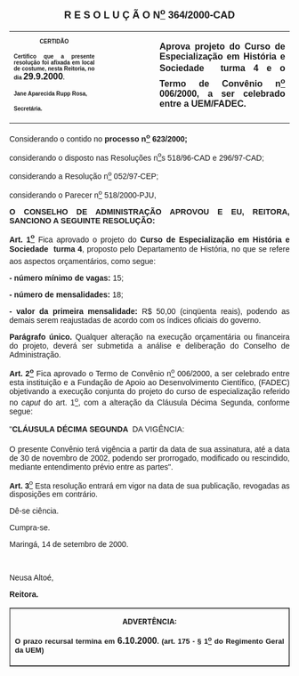 <BODY>

<B><FONT FACE="Arial" SIZE=4><P ALIGN="CENTER"><A NAME="_Toc445798786"></P>
<P ALIGN="CENTER">R E S O L U &Ccedil; &Atilde; O  N<U><SUP>o</U></SUP>  364/2000-CAD</P>
</B></FONT><FONT FACE="Arial"><P ALIGN="JUSTIFY"></P></FONT>
<TABLE CELLSPACING=0 BORDER=0 CELLPADDING=7 WIDTH=621>
<TR><TD WIDTH="32%" VALIGN="TOP">
<B><FONT FACE="Arial" SIZE=1><P ALIGN="CENTER">CERTID&Atilde;O</P>
<P ALIGN="JUSTIFY">   Certifico que a presente resolu&ccedil;&atilde;o foi afixada em local de costume, nesta Reitoria, no dia </FONT><FONT FACE="Arial">29.9.2000</FONT><FONT FACE="Arial" SIZE=1>.</P>
<P ALIGN="JUSTIFY"></P>
<P ALIGN="JUSTIFY">Jane Aparecida Rupp Rosa,</P>
<P ALIGN="JUSTIFY">Secret&aacute;ria.</B></FONT></TD>
<TD WIDTH="20%" VALIGN="TOP">&nbsp;</TD>
<TD WIDTH="49%" VALIGN="TOP">
<B><FONT FACE="Arial"><P ALIGN="JUSTIFY">Aprova projeto do Curso de Especializa&ccedil;&atilde;o em Hist&oacute;ria e Sociedade  turma 4 e o Termo de Conv&ecirc;nio n<U><SUP>o</U></SUP> 006/2000, a ser celebrado entre a UEM/FADEC. </B></FONT></TD>
</TR>
</TABLE>

<FONT FACE="Arial"><P ALIGN="JUSTIFY"></P>
<P ALIGN="JUSTIFY">&#9;Considerando o contido no <B>processo n<U><SUP>o</U></SUP> 623/2000;</P>
<P ALIGN="JUSTIFY">&#9;</B>considerando o disposto nas Resolu&ccedil;&otilde;es n<U><SUP>o</U></SUP>s 518/96-CAD e 296/97-CAD;</P>
<B><P ALIGN="JUSTIFY">&#9;</B>considerando a Resolu&ccedil;&atilde;o n<U><SUP>o</U></SUP> 052/97-CEP;</P>
<B><P ALIGN="JUSTIFY">&#9;</B>considerando o Parecer n<U><SUP>o</U></SUP> 518/2000-PJU,</P>
<P ALIGN="JUSTIFY"></P>
<B><P ALIGN="JUSTIFY">O CONSELHO DE ADMINISTRA&Ccedil;&Atilde;O APROVOU E EU, REITORA, SANCIONO A SEGUINTE RESOLU&Ccedil;&Atilde;O:</P>
</B><P ALIGN="JUSTIFY"></P>
<B><P ALIGN="JUSTIFY">Art. 1<U><SUP>o</B></U></SUP> Fica aprovado o projeto do <B>Curso de Especializa&ccedil;&atilde;o em Hist&oacute;ria e Sociedade  turma 4</B>, proposto pelo Departamento de Hist&oacute;ria, no que se refere aos aspectos or&ccedil;ament&aacute;rios, como segue: </P>
<B><P ALIGN="JUSTIFY">- n&uacute;mero m&iacute;nimo de vagas:</B> 15;</P>
<B><P ALIGN="JUSTIFY">- n&uacute;mero de mensalidades:</B> 18;</P>
<B><P ALIGN="JUSTIFY">- valor da primeira mensalidade:</B> R$ 50,00 (cinq&uuml;enta reais), podendo as demais serem reajustadas de acordo com os &iacute;ndices oficiais do governo.</P>
<B><P ALIGN="JUSTIFY">Par&aacute;grafo &uacute;nico.</B> Qualquer altera&ccedil;&atilde;o na execu&ccedil;&atilde;o or&ccedil;ament&aacute;ria ou financeira do projeto, dever&aacute; ser submetida a an&aacute;lise e delibera&ccedil;&atilde;o do Conselho de Administra&ccedil;&atilde;o.</P>
<B><P ALIGN="JUSTIFY">Art. 2<U><SUP>o</U></SUP> </B>Fica aprovado o Termo de Conv&ecirc;nio n<U><SUP>o</U></SUP> 006/2000, a ser celebrado entre esta institui&ccedil;&atilde;o e a Funda&ccedil;&atilde;o de Apoio ao Desenvolvimento Cient&iacute;fico, (FADEC) objetivando a execu&ccedil;&atilde;o conjunta do projeto do curso de especializa&ccedil;&atilde;o referido no <I>caput</I> do art. 1<U><SUP>o</U></SUP>, com a altera&ccedil;&atilde;o da Cl&aacute;usula D&eacute;cima Segunda, conforme segue:</P>
<P ALIGN="JUSTIFY">&quot;<B>CL&Aacute;USULA D&Eacute;CIMA SEGUNDA  </B>DA VIG&Ecirc;NCIA:</P>
<P ALIGN="JUSTIFY">O presente Conv&ecirc;nio ter&aacute; vig&ecirc;ncia a partir da data de sua assinatura, at&eacute; a data de 30 de novembro de 2002, podendo ser prorrogado, modificado ou rescindido, mediante entendimento pr&eacute;vio entre as partes&quot;.</P>
<B><P ALIGN="JUSTIFY">Art. 3</B><U><SUP>o</U></SUP><B> </B>Esta resolu&ccedil;&atilde;o entrar&aacute; em vigor na data de sua publica&ccedil;&atilde;o, revogadas as disposi&ccedil;&otilde;es em contr&aacute;rio.</P>
<P ALIGN="JUSTIFY">&#9;D&ecirc;-se ci&ecirc;ncia.</P>
<P ALIGN="JUSTIFY">&#9;Cumpra-se.</P>
<P ALIGN="JUSTIFY">Maring&aacute;, 14 de setembro de 2000.</P>
<P ALIGN="JUSTIFY"></P>
<P ALIGN="JUSTIFY">&nbsp;</P>
<P ALIGN="JUSTIFY">Neusa Alto&eacute;,</P>
<B><P ALIGN="JUSTIFY">Reitora.</P></B></FONT>
<TABLE BORDER CELLSPACING=1 CELLPADDING=4 WIDTH=212>
<TR><TD VALIGN="TOP">
<B><FONT SIZE=2><P ALIGN="CENTER">ADVERT&Ecirc;NCIA:</P>
</FONT><FONT FACE="Arial" SIZE=2><P ALIGN="JUSTIFY">O prazo recursal termina em </FONT><FONT FACE="Arial">6.10.2000</FONT><FONT FACE="Arial" SIZE=2>. (art. 175 - § 1<U><SUP>o</U></SUP> do Regimento Geral da UEM)</B></FONT></TD>
</TR>
</TABLE>

<FONT SIZE=2><P></A></P></FONT></BODY>
